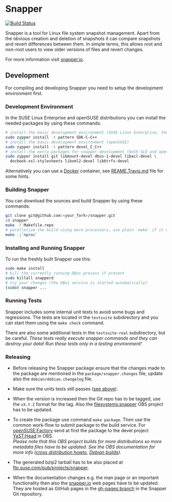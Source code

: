 
Snapper
=======

[![Build Status](https://travis-ci.org/openSUSE/snapper.svg?branch=master)](https://travis-ci.org/openSUSE/snapper)

Snapper is a tool for Linux file system snapshot management. Apart from the
obvious creation and deletion of snapshots it can compare snapshots and
revert differences between them. In simple terms, this allows root and
non-root users to view older versions of files and revert changes.

For more information visit [snapper.io](http://snapper.io/).


Development
-----------

For compiling and developing Snapper you need to setup the development
environment first.

### Development Environment

In the SUSE Linux Enterprise and openSUSE distributions you can install the needed
packages by using these commands:

```sh
# install the basic development environment (SUSE Linux Enterprise, the SDK extension is needed)
sudo zypper install -t pattern SDK-C-C++
# install the basic development environment (openSUSE)
sudo zypper install -t pattern devel_C_C++
# install the extra packages for snapper development (both SLE and openSUSE)
sudo zypper install git libmount-devel dbus-1-devel libacl-devel \
  docbook-xsl-stylesheets libxml2-devel libbtrfs-devel
```

Alternatively you can use a [Docker](https://www.docker.com/) container,
see [REAME.Travis.md](REAME.Travis.md) file for some hints.

### Building Snapper

You can download the sources and build Snapper by using these commands:

```sh
git clone git@github.com:<your_fork>/snapper.git
cd snapper
make -f Makefile.repo
# parallelize the build using more processors, use plain `make` if it does not work
make -j`nproc`
```

### Installing and Running Snapper

To run the freshly built Snapper use this:

```sh
sudo make install
# kill the currently running DBus process if present
sudo killall snapperd
# try your changes (the DBus service is started automatically)
(sudo) snapper ...
```

### Running Tests

Snapper includes some internal unit tests to avoid some bugs and regressions.
The tests are located in the `testsuite` subdirectory and you can start them
using the `make check` command.

There are also some additional tests in the `testsuite-real` subdirectory,
but be careful. *These tests really execute snapper commands and they can
destroy your data! Run these tests only in a testing environment!*

### Releasing

- Before releasing the Snapper package ensure that the changes made to the package
are mentioned in the `package/snapper.changes` file, update also the
`debian/debian.changelog` file.

- Make sure the units tests still passes ([see above](#running-tests)).

- When the version is increased then the Git repo has to be tagged, use the
`vX.Y.Z` format for the tag. Also the
[filesystems:snapper](https://build.opensuse.org/project/show/filesystems:snapper)
OBS project has to be updated.

- To create the package use command `make package`. Then use the common work-flow to submit
package to the build service. For [openSUSE:Factory](https://build.opensuse.org/project/show/openSUSE:Factory)
send at first the package to the devel project
[YaST:Head](https://build.opensuse.org/project/show/YaST:Head) in OBS.  
*Please note that this OBS project builds for more distributions so more metadata
files have to be updated. See the OBS documentation for more info ([cross distribution
howto](https://en.opensuse.org/openSUSE:Build_Service_cross_distribution_howto),
[Debian builds](https://en.opensuse.org/openSUSE:Build_Service_Debian_builds)).*

- The generated bzip2 tarball has to be also placed at
[ftp.suse.com/pub/projects/snapper](ftp://ftp.suse.com/pub/projects/snapper).

- When the documentation changes e.g. the man page or an important functionality then also
the [snapper.io](http://snapper.io/) web pages have to be updated. They are hosted
as GitHub pages in the [gh-pages branch](https://github.com/openSUSE/snapper/tree/gh-pages)
in the Snapper Git repository.
